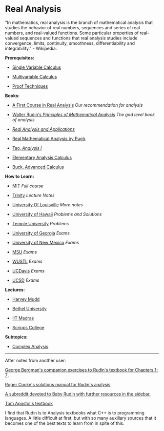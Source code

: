 # Real Analysis

"In mathematics, real analysis is the branch of mathematical analysis that studies the behavior of real numbers, sequences and series of real numbers, and real-valued functions. Some particular properties of real-valued sequences and functions that real analysis studies include convergence, limits, continuity, smoothness, differentiability and integrability." - Wikipedia.

**Prerequisites:**

* [Single Variable Calculus](https://old.reddit.com/r/bibliographies/comments/ajm86t/singlevariable_calculus/)

* [Multivariable Calculus](MultivariableCalculus.md)

* [Proof Techniques](https://old.reddit.com/r/bibliographies/comments/ajq34w/proof_techniques/)


**Books:**

* [A First Course in Real Analysis](http://www.amazon.com/First-Course-Analysis-Undergraduate-Mathematics/dp/0387974377/ref=sr_1_1?ie=UTF8&s=books&qid=1273347024&sr=1-1) *Our recommendation for analysis*

* [Walter Rudin's *Principles of Mathematical Analysis*](https://notendur.hi.is/vae11/%C3%9Eekking/principles_of_mathematical_analysis_walter_rudin.pdf) *The god level book of analysis*

* [*Real Analysis and Applications*](http://www.springer.com/us/book/9780387980973)

* [Real Mathematical Analysis by Pugh](https://www.amazon.com/Mathematical-Analysis-Undergraduate-Texts-Mathematics/dp/144192941X).

* [Tao, *Analysis I*](https://terrytao.wordpress.com/books/analysis-i/)

* [Elementary Analysis Calculus ](http://www.amazon.com/Elementary-Analysis-Calculus-Kenneth-Ross/dp/038790459X)

* [Buck, Advanced Calculus](http://www.math.harvard.edu/~shlomo/docs/Advanced_Calculus.pdf)

**How to Learn:**

* [MIT](https://ocw.mit.edu/courses/mathematics/18-100c-real-analysis-fall-2012/) *Full course*

* [Trinity](http://ramanujan.math.trinity.edu/wtrench/texts/TRENCH_REAL_ANALYSIS.PDF) *Lecture Notes*

* [University Of Louisville](http://www.math.louisville.edu/~lee/RealAnalysis/) *More notes*

* [University of Hawaii](http://www.math.hawaii.edu/~williamdemeo/Analysis-nohref.pdf) *Problems and Solutions*

* [Temple University](https://math.temple.edu/~gutierre/math8041/problems) *Problems*

* [University of Georgia](https://www.math.uga.edu/real-analysis-exams) *Exams*

* [University of New Mexico](https://math.unm.edu/graduate/past-qualifying-exams-real-analysisreal-variables) *Exams*

* [MSU](https://users.math.msu.edu/users/hendricks/Math131A/Math%20131A%20Sample%20Final%201.pdf) *Exams*

* [WUSTL](https://www.math.wustl.edu/~wick/teaching/math4317/math4317_exam1.pdf) *Exams*

* [UCDavis](https://www.math.ucdavis.edu/~hunter/m125a/m125a_sample_final_solutions.pdf) *Exams*

* [UCSD](http://math.ucsd.edu/~doprea/140f14/finalp.pdf) *Exams*

**Lectures:**

* [Harvey Mudd](https://www.youtube.com/watch?v=sqEyWLGvvdw&list=PL0E754696F72137EC)

* [Bethel University](https://www.youtube.com/watch?v=EaKLXK4hFFQ&list=PLmU0FIlJY-MngWPhBDUPelVV3GhDw_mJu)

* [IIT Madras](https://www.youtube.com/watch?v=md5UCR7mcIY&list=PLbMVogVj5nJSxFihV-ec4A3z_FOGPRCo-)

* [Scripps College](https://www.youtube.com/watch?v=8hJYD_NcOGQ&list=PLun8-Z_lTkC5HAjzXCLEx0gQkJZD4uCtJ)





**Subtopics:**

- [Complex Analysis](https://old.reddit.com/r/bibliographies/comments/axuhxy/complex_analysis/)


--------------------------------------------------------------------------------------------------------------------------------------------------

After notes from another user:

[George Bergman's companion exercises to Rudin's textbook for Chapters 1-7](https://math.berkeley.edu/~gbergman/ug.hndts/m104_Rudin_exs.pdf).

[Roger Cooke's solutions manual for Rudin's analysis](https://minds.wisconsin.edu/handle/1793/67009)

[A subreddit devoted to Baby Rudin with further resources in the sidebar.](https://www.reddit.com/r/babyrudin/)

[Tom Apostol's textbook](https://www.amazon.com/Mathematical-Analysis-Second-Tom-Apostol/dp/0201002884)

I find that Rudin is to Analysis textbooks what C++ is to programming languages.  A little difficult at first, but with so many auxiliary sources that it becomes one of the best texts to learn from in spite of this.

